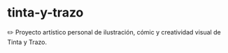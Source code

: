 # tinta-y-trazo
✏️ Proyecto artístico personal de ilustración, cómic y creatividad visual de Tinta y Trazo.
